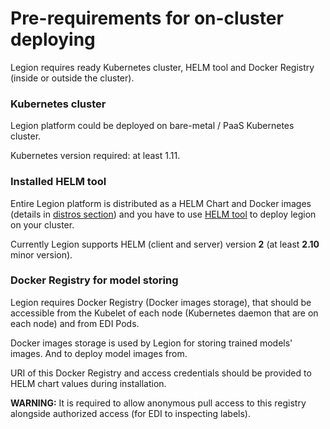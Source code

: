 # Pre-requirements for on-cluster deploying

Legion requires ready Kubernetes cluster, HELM tool and Docker Registry (inside or outside the cluster).

### Kubernetes cluster
Legion platform could be deployed on bare-metal / PaaS Kubernetes cluster.

Kubernetes version required: at least 1.11.

### Installed HELM tool
Entire Legion platform is distributed as a HELM Chart and Docker images (details in [distros section](./gen_distros.md)) and you have to use [HELM tool](https://helm.sh/) to deploy legion on your cluster.

Currently Legion supports HELM (client and server) version **2** (at least **2.10** minor version).

### Docker Registry for model storing
Legion requires Docker Registry (Docker images storage), that should be accessible from the Kubelet of each node (Kubernetes daemon that are on each node) and from EDI Pods.

Docker images storage is used by Legion for storing trained models' images. And to deploy model images from.

URI of this Docker Registry and access credentials should be provided to HELM chart values during installation.

**WARNING:** It is required to allow anonymous pull access to this registry alongside authorized access (for EDI to inspecting labels).
